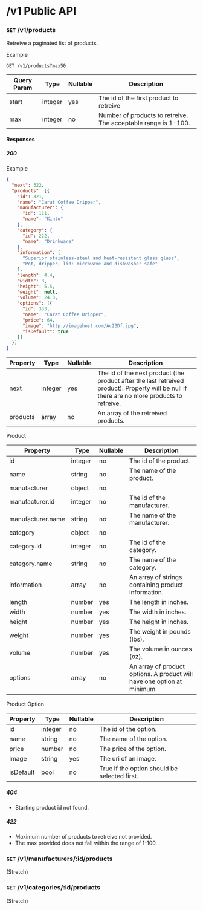 # /v1 Public API

### `GET` /v1/products
Retreive a paginated list of products.

Example
```
GET /v1/products?max50
```

| Query Param| Type | Nullable | Description |
|----------|------|----------|-------------|
| start | integer | yes | The id of the first product to retreive |
| max | integer | no | Number of products to retreive. The acceptable range is 1-100. |

#### Responses

##### 200
Example
``` json
{
  "next": 322,
  "products": [{
    "id": 321,
    "name": "Carat Coffee Dripper",
    "manufacturer": {
      "id": 111,
      "name": "Kinto"
    },
    "category": {
      "id": 222,
      "name": "Drinkware"
    },
    "information": [
      "Superior stainless-steel and heat-resistant glass glass",
      "Pot, dripper, lid: microwave and dishwasher safe"
    ],
    "length": 4.4,
    "width": 8,
    "height": 5.5,
    "weight": null,
    "volume": 24.3,
    "options": [{
      "id": 333,
      "name": "Carat Coffee Dripper",
      "price": 64,
      "image": "http://imagehost.com/Ac23Df.jpg",
      "isDefault": true
    }]
  }]
}
```

| Property | Type | Nullable | Description |
|----------|------|----------|-------------|
| next | integer | yes | The id of the next product (the product after the last retreived product). Property will be null if there are no more products to retreive. |
| products | array | no | An array of the retreived products. |

Product

| Property | Type | Nullable | Description |
|----------|------|----------|-------------|
| id | integer | no | The id of the product. |
| name | string | no | The name of the product. |
| manufacturer | object | no | |
| manufacturer.id | integer | no | The id of the manufacturer. |
| manufacturer.name | string | no | The name of the manufacturer. |
| category | object | no | |
| category.id | integer | no | The id of the category. |
| category.name | string | no | The name of the category. |
| information | array | no | An array of strings containing product information. |
| length | number | yes | The length in inches. |
| width | number | yes | The width in inches. |
| height | number | yes | The height in inches. |
| weight | number | yes | The weight in pounds (lbs). |
| volume | number | yes | The volume in ounces (oz).
| options | array | no | An array of product options. A product will have one option at minimum. |

Product Option

| Property | Type | Nullable | Description |
|----------|------|----------|-------------|
| id | integer | no | The id of the option. |
| name | string | no | The name of the option. |
| price | number | no | The price of the option. |
| image | string | yes | The uri of an image. |
| isDefault | bool | no | True if the option should be selected first. |

##### 404
- Starting product id not found.

##### 422
- Maximum number of products to retreive not provided.
- The max provided does not fall within the range of 1-100.

### `GET` /v1/manufacturers/:id/products
(Stretch)

### `GET` /v1/categories/:id/products
(Stretch)
